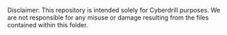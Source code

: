Disclaimer: This repository is intended solely for Cyberdrill purposes. We are not responsible for any misuse or damage resulting from the files contained within this folder.
